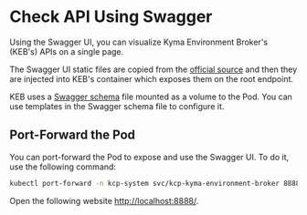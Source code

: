 # Check API Using Swagger

Using the Swagger UI, you can visualize Kyma Environment Broker's (KEB's) APIs on a single page.

The Swagger UI static files are copied from the [official source](https://github.com/swagger-api/swagger-ui/tree/master/dist) and then they are injected into KEB's container which exposes them on the root endpoint.

KEB uses a [Swagger schema](https://github.com/kyma-project/kyma-environment-broker/blob/main/resources/keb/files/swagger.yaml) file mounted as a volume to the Pod. You can use templates in the Swagger schema file to configure it.

## Port-Forward the Pod

You can port-forward the Pod to expose and use the Swagger UI. To do it, use the following command:

   ```bash
   kubectl port-forward -n kcp-system svc/kcp-kyma-environment-broker 8888:80
   ```

Open the following website [http://localhost:8888/](http://localhost:8888/).
